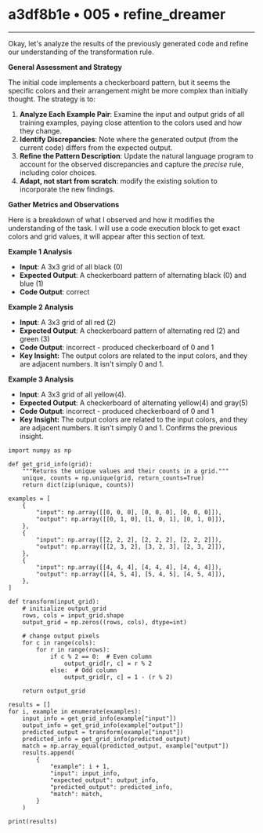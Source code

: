 # a3df8b1e • 005 • refine_dreamer

---
Okay, let's analyze the results of the previously generated code and refine our understanding of the transformation rule.

**General Assessment and Strategy**

The initial code implements a checkerboard pattern, but it seems the specific colors and their arrangement might be more complex than initially thought. The strategy is to:

1.  **Analyze Each Example Pair**: Examine the input and output grids of all training examples, paying close attention to the colors used and how they change.
2.  **Identify Discrepancies**: Note where the generated output (from the current code) differs from the expected output.
3.  **Refine the Pattern Description**: Update the natural language program to account for the observed discrepancies and capture the *precise* rule, including color choices.
4. **Adapt, not start from scratch**: modify the existing solution to incorporate the new findings.

**Gather Metrics and Observations**

Here is a breakdown of what I observed and how it modifies the understanding of the task. I will use a code execution block to get exact colors and grid values, it will appear after this section of text.

**Example 1 Analysis**

*   **Input**: A 3x3 grid of all black (0)
*   **Expected Output**: A checkerboard pattern of alternating black (0) and blue (1)
*   **Code Output**: correct

**Example 2 Analysis**

*   **Input**: A 3x3 grid of all red (2)
*   **Expected Output**: A checkerboard pattern of alternating red (2) and green (3)
*   **Code Output**: incorrect - produced checkerboard of 0 and 1
*   **Key Insight:** The output colors are related to the input colors, and they are adjacent numbers. It isn't simply 0 and 1.

**Example 3 Analysis**

*   **Input**: A 3x3 grid of all yellow(4).
*   **Expected Output**: A checkerboard of alternating yellow(4) and gray(5)
*   **Code Output**: incorrect - produced checkerboard of 0 and 1
*   **Key Insight:** The output colors are related to the input colors, and they are adjacent numbers. It isn't simply 0 and 1. Confirms the previous insight.

```tool_code
import numpy as np

def get_grid_info(grid):
    """Returns the unique values and their counts in a grid."""
    unique, counts = np.unique(grid, return_counts=True)
    return dict(zip(unique, counts))

examples = [
    {
        "input": np.array([[0, 0, 0], [0, 0, 0], [0, 0, 0]]),
        "output": np.array([[0, 1, 0], [1, 0, 1], [0, 1, 0]]),
    },
    {
        "input": np.array([[2, 2, 2], [2, 2, 2], [2, 2, 2]]),
        "output": np.array([[2, 3, 2], [3, 2, 3], [2, 3, 2]]),
    },
    {
        "input": np.array([[4, 4, 4], [4, 4, 4], [4, 4, 4]]),
        "output": np.array([[4, 5, 4], [5, 4, 5], [4, 5, 4]]),
    },
]

def transform(input_grid):
    # initialize output_grid
    rows, cols = input_grid.shape
    output_grid = np.zeros((rows, cols), dtype=int)

    # change output pixels 
    for c in range(cols):
        for r in range(rows):
            if c % 2 == 0:  # Even column
                output_grid[r, c] = r % 2
            else:  # Odd column
                output_grid[r, c] = 1 - (r % 2)

    return output_grid

results = []
for i, example in enumerate(examples):
    input_info = get_grid_info(example["input"])
    output_info = get_grid_info(example["output"])
    predicted_output = transform(example["input"])
    predicted_info = get_grid_info(predicted_output)
    match = np.array_equal(predicted_output, example["output"])
    results.append(
        {
            "example": i + 1,
            "input": input_info,
            "expected_output": output_info,
            "predicted_output": predicted_info,
            "match": match,
        }
    )

print(results)
```
